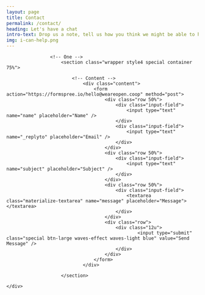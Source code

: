 ```yaml
---
layout: page
title: Contact
permalink: /contact/
heading: Let's have a chat
intro-text: Drop us a note, tell us how you think we might be able to help you. If necessary, we'll set up a (free) 30 minute chat to check in before writing you a proposal to detail how we think we can help your project or organisation. Use the form below and let us know how we can help!
img: i-can-help.png
---
```

<div class="row">
    <div class="col s12 m12 l12">

					<!-- One -->
						<section class="wrapper style4 special container 75%">

							<!-- Content -->
								<div class="content">
									<form action="https://formspree.io/hello@weareopen.coop" method="post">
										<div class="row 50%">
											<div class="input-field">
												<input type="text" name="name" placeholder="Name" />
											</div>
											<div class="input-field">
												<input type="text" name="_replyto" placeholder="Email" />
											</div>
										</div>
										<div class="row 50%">
											<div class="input-field">
												<input type="text" name="subject" placeholder="Subject" />
											</div>
										</div>
										<div class="row 50%">
											<div class="input-field">
												<textarea class="materialize-textarea" name="message" placeholder="Message"></textarea>
											</div>
										</div>
										<div class="row">
											<div class="12u">
													<input type="submit" class="special btn-large waves-effect waves-light blue" value="Send Message" />
											</div>
										</div>
									</form>
								</div>

						</section>

	</div>
</div>
